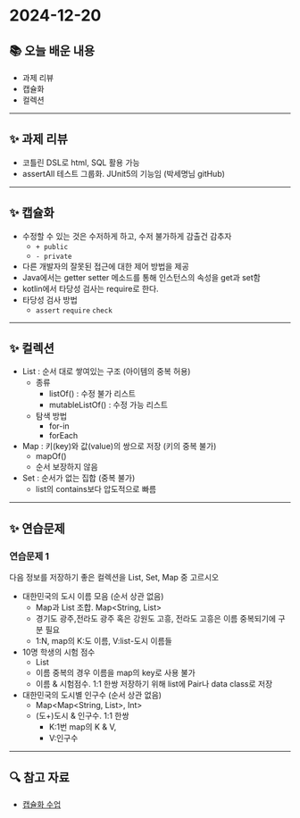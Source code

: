 # 2024-12-20

## 📚 오늘 배운 내용
- 과제 리뷰
- 캡슐화
- 컬렉션

---

## ✨ 과제 리뷰
- 코틀린 DSL로 html, SQL 활용 가능
- assertAll 테스트 그룹화. JUnit5의 기능임 (박세명님 gitHub)
---

## ✨ 캡슐화
- 수정할 수 있는 것은 수저하게 하고, 수저 불가하게 감출건 감추자
  - `+ public`
  - `- private`
- 다른 개발자의 잘못된 접근에 대한 제어 방법을 제공
- Java에서는 getter setter 메소드를 통해 인스턴스의 속성을 get과 set함
- kotlin에서 타당성 검사는 require로 한다.
- 타당성 검사 방법
  - `assert` `require` `check`

---

## ✨ 컬렉션
- List : 순서 대로 쌓여있는 구조 (아이템의 중복 허용)
  - 종류
    - listOf() : 수정 불가 리스트
    - mutableListOf() : 수정 가능 리스트
  - 탐색 방법
    - for-in
    - forEach
- Map : 키(key)와 값(value)의 쌍으로 저장 (키의 중복 불가)
  - mapOf()
  - 순서 보장하지 않음
- Set : 순서가 없는 집합 (중복 불가)
  - list의 contains보다 압도적으로 빠름

---
## ✨ 연습문제

### 연습문제 1
다음 정보를 저장하기 좋은 컬렉션을 List, Set, Map 중 고르시오

- 대한민국의 도시 이름 모음 (순서 상관 없음)
  - Map과 List 조합. Map<String, List<String>>
  - 경기도 광주,전라도 광주 혹은 강원도 고흥, 전라도 고흥은 이름 중복되기에 구분 필요
  - 1:N, map의 K:도 이름, V:list-도시 이름들
- 10명 학생의 시험 점수
  - List
  - 이름 중복의 경우 이름을 map의 key로 사용 불가
  - 이름 & 시험점수. 1:1 한쌍 저장하기 위해 list에 Pair나 data class로 저장
- 대한민국의 도시별 인구수 (순서 상관 없음)
  - Map<Map<String, List<String>>, Int>
  - (도+)도시 & 인구수. 1:1 한쌍
    - K:1번 map의 K & V, 
    - V:인구수

---

## 🔍 참고 자료
- [캡슐화 수업](https://docs.google.com/presentation/d/1XiNJ6LufBz80xkbHyM0dobVt42fsoyfb96KRHUPGF9g/edit)